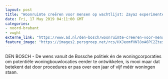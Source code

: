 ```yaml
---
layout: post
title: "Woonruimte creëren voor mensen op wachtlijst: Zayaz experimenteert in Den Bosch"
date: Fri, 17 May 2019 04:11:00 GMT
categories: 
- noord-brabant 
- vught 
externe_link: "https://www.ad.nl/den-bosch/woonruimte-creeren-voor-mensen-op-wachtlijst-zayaz-experimenteert-in-den-bosch~a74e2e04/"
feature_image: "https://images2.persgroep.net/rcs/HXJeomfHNl8oA6PC2Ztes1vb3d0/diocontent/148542731/_fitwidth/400/?appId=21791a8992982cd8da851550a453bd7f&quality=0.7"
---
```


DEN BOSCH - De wens vanuit de Bossche politiek én de woningcorporaties om potentiële woningbouwlocaties eerder te ontwikkelen, is mooi maar dat betekent dat door procedures  er pas over een jaar of vijf méér woningen staan.

